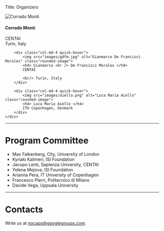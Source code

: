 Title: Organizers


<div class="container">
    <div class="row">
        <div class="col-md-4 quick-hover">
            <img src="images/monti.png" alt="Corrado Monti" class="rounded-image">
            <h4> Corrado Monti </h4>
            CENTAI
            <br/> Turin, Italy
        </div>

        <div class="col-md-4 quick-hover">
            <img src="images/gdfm.jpg" alt="Gianmarco De Francisci Morales" class="rounded-image">
            <h4> Gianmarco <br /> De Francisci Morales </h4>
            CENTAI
            
            <br/> Turin, Italy
        </div>

        <div class="col-md-4 quick-hover">
            <img src="images/aiello.png" alt="Luca Maria Aiello" class="rounded-image">
            <h4> Luca Maria Aiello </h4>
            ITU Copenhagen, Denmark
        </div>
    </div>
</div>

---

# Program Committee

- Max Falkenberg, City, University of London
- Kyriaki Kalimeri, ISI Foundation
- Jacopo Lenti, Sapienza University, CENTAI
- Yelena Mejova, ISI Foundation
- Arianna Pera, IT University of Copenhagen
- Francesco Pierri, Politecnico di Milano
- Davide Vega, Uppsala University

---

# Contacts

Write us at <a href="mailto:nocaps@googlegroups.com">nocaps@googlegroups.com</a>.